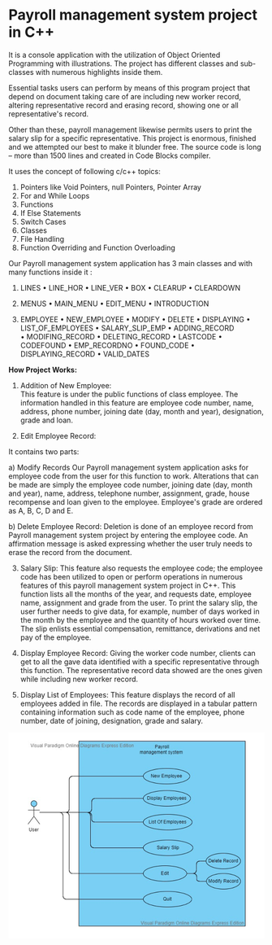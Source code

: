 # Payroll management system project in C++
It is a console application with the utilization of Object Oriented Programming with illustrations. The project has different classes and sub-classes with numerous highlights inside them.

Essential tasks users can perform by means of this program project that depend on document taking care of are including new worker record, altering representative record and erasing record, showing one or all representative's record. 

Other than these, payroll management likewise permits users to print the salary slip for a specific representative. This project is enormous, finished and we attempted our best to make it blunder free. The source code is long – more than 1500 lines and created in Code Blocks compiler.

It uses the concept of following c/c++ topics:

1) Pointers like Void Pointers, null Pointers, Pointer Array
2)	For and While Loops
3)	Functions
4)	If Else Statements
5)	Switch Cases
6)	Classes
7)	File Handling
8)	Function Overriding and Function Overloading

Our Payroll management system application has 3 main classes and with many functions inside it :

1)	LINES
•	LINE_HOR
•	LINE_VER
•	BOX
•	CLEARUP
•	CLEARDOWN

2)	MENUS
•	MAIN_MENU
•	EDIT_MENU
•	INTRODUCTION

3)	EMPLOYEE
•	NEW_EMPLOYEE
•	MODIFY
•	DELETE
•	DISPLAYING
•	LIST_OF_EMPLOYEES
•	SALARY_SLIP_EMP
•	ADDING_RECORD   
•	MODIFING_RECORD
•	DELETING_RECORD
•	LASTCODE
•	CODEFOUND
•	EMP_RECORDNO
•	FOUND_CODE
•	DISPLAYING_RECORD
•	VALID_DATES

**How Project Works:**

1)	Addition of New Employee:  
 This feature is under the public functions of class employee. The information handled in this feature are employee code number, name, address, phone number, joining date (day, month and year), designation, grade and loan.

2)	Edit Employee Record: 

It contains two parts:

 a)	Modify Records
   Our Payroll management system application asks for employee code from the user for this function to work. Alterations that can be made are simply the employee code number,     joining date (day, month and year), name, address, telephone number, assignment, grade, house recompense and loan given to the employee. Employee's grade are ordered as A, B,   C, D and E.

 b)	Delete Employee Record: 
   Deletion is done of an employee record from Payroll management system project by entering the employee code. An affirmation message is asked expressing whether the user truly   needs to erase the record from the document.

3)	Salary Slip:
  This feature also requests the employee code; the employee code has been utilized to open or perform operations in numerous features of this payroll management system project in C++. This function lists all the months of the year, and requests date, employee name, assignment and grade from the user. To print the salary slip, the user further needs to give data, for example, number of days worked in the month by the employee and the quantity of hours worked over time. The slip enlists essential compensation, remittance, derivations and net pay of the employee.

4)	Display Employee Record:
 Giving the worker code number, clients can get to all the gave data identified with a specific representative through this function. The representative record data showed are the ones given while including new worker record.
 
5)	Display List of Employees:
  This feature displays the record of all employees added in file. The records are displayed in a tabular pattern containing information such as code name of the employee, phone number, date of joining, designation, grade and salary.

![](images/UseCaseDiagram.PNG)
